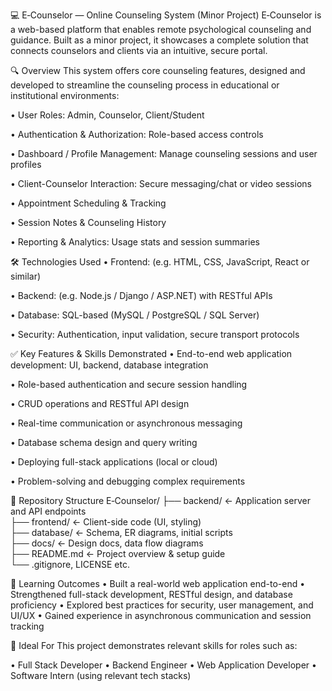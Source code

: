 💻 E‑Counselor — Online Counseling System (Minor Project)
E‑Counselor is a web-based platform that enables remote psychological counseling and guidance. Built as a minor project, it showcases a complete solution that connects counselors and clients via an intuitive, secure portal.

🔍 Overview
This system offers core counseling features, designed and developed to streamline the counseling process in educational or institutional environments:

• User Roles: Admin, Counselor, Client/Student

• Authentication & Authorization: Role-based access controls

• Dashboard / Profile Management: Manage counseling sessions and user profiles

• Client-Counselor Interaction: Secure messaging/chat or video sessions

• Appointment Scheduling & Tracking

• Session Notes & Counseling History

• Reporting & Analytics: Usage stats and session summaries

🛠️ Technologies Used
• Frontend: (e.g. HTML, CSS, JavaScript, React or similar)

• Backend: (e.g. Node.js / Django / ASP.NET) with RESTful APIs

• Database: SQL-based (MySQL / PostgreSQL / SQL Server)

• Security: Authentication, input validation, secure transport protocols

✅ Key Features & Skills Demonstrated
• End-to-end web application development: UI, backend, database integration

• Role-based authentication and secure session handling

• CRUD operations and RESTful API design

• Real-time communication or asynchronous messaging

• Database schema design and query writing

• Deploying full-stack applications (local or cloud)

• Problem-solving and debugging complex requirements

📁 Repository Structure
E‑Counselor/
├── backend/                ← Application server and API endpoints  
├── frontend/               ← Client-side code (UI, styling)  
├── database/               ← Schema, ER diagrams, initial scripts  
├── docs/                   ← Design docs, data flow diagrams  
├── README.md               ← Project overview & setup guide  
└── .gitignore, LICENSE etc.

🧩 Learning Outcomes
• Built a real-world web application end-to-end
• Strengthened full-stack development, RESTful design, and database proficiency
• Explored best practices for security, user management, and UI/UX
• Gained experience in asynchronous communication and session tracking

🎯 Ideal For
This project demonstrates relevant skills for roles such as:

• Full Stack Developer
• Backend Engineer
• Web Application Developer
• Software Intern (using relevant tech stacks)
